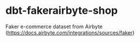# dbt-fakerairbyte-shop
Faker e-commerce dataset from Airbyte (https://docs.airbyte.com/integrations/sources/faker)
